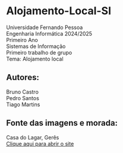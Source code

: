 # Alojamento-Local-SI
Universidade Fernando Pessoa  
Engenharia Informática 2024/2025  
Primeiro Ano  
Sistemas de Informação  
Primeiro trabalho de grupo  
Tema: Alojamento local

## Autores:
Bruno Castro  
Pedro Santos  
Tiago Martins  

## Fonte das imagens e morada:   
Casa do Lagar, Gerês  
[Clique aqui para abrir o site](https://www.booking.com/hotel/pt/casa-do-lagar-braga.pt-pt.html?aid=356980&label=gog235jc-1FCAMY6QcoggJCBWdlcmVzSB9YA2i7AYgBAZgBH7gBF8gBDNgBAegBAfgBAogCAagCA7gClvSCuQbAAgHSAiRmNzM4MjUzOS00NGU1LTQ1M2QtYjUwZS0yM2JiOThlMGYyNzfYAgXgAgE&sid=b6661f6b3fe00c433ddd92e1a16b6dea&dest_id=900040488;dest_type=city;dist=0;group_adults=2;group_children=0;hapos=5;hpos=5;no_rooms=1;req_adults=2;req_children=0;room1=A%2CA;sb_price_type=total;sr_order=popularity;srepoch=1730198331;srpvid=cd7f4a97dc270552;type=total;ucfs=1&)
